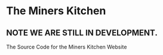 # The Miners Kitchen

## NOTE WE ARE STILL IN DEVELOPMENT.

The Source Code for the Miners Kitchen Website
